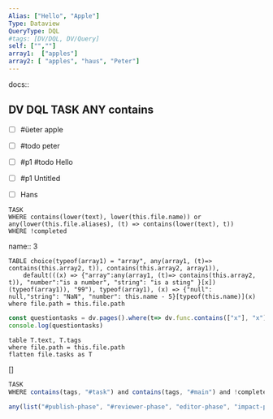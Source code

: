 ```yaml
---
Alias: ["Hello", "Apple"]
Type: Dataview
QueryType: DQL
#tags: [DV/DQL, DV/Query]
self: ["",""]
array1:  ["apples"]
array2: [ "apples", "haus", "Peter"]
---
```

docs::


## DV DQL TASK ANY contains


- [ ] #üeter apple
- [ ] #todo peter
- [ ] #p1 #todo Hello
- [ ] #p1 Untitled
- [ ] Hans


```dataview
TASK 
WHERE contains(lower(text), lower(this.file.name)) or any(lower(this.file.aliases), (t) => contains(lower(text), t)) 
WHERE !completed

```
name:: 3

```dataview
TABLE choice(typeof(array1) = "array", any(array1, (t)=> contains(this.array2, t)), contains(this.array2, array1)),
    default(((x) => {"array":any(array1, (t)=> contains(this.array2, t)), "number":"is a number", "string": "is a sting" }[x])(typeof(array1)), "99"), typeof(array1), (x) => {"null": null,"string": "NaN", "number": this.name - 5}[typeof(this.name)](x)
where file.path = this.file.path
```


```js dataviewjs
const questiontasks = dv.pages().where(t=> dv.func.contains(["x"], "x")).file.tasks?.where(t=> t.status ==="x").length
console.log(questiontasks)
```

```dataview
table T.text, T.tags
where file.path = this.file.path
flatten file.tasks as T

```





[]


```js dataview
TASK
WHERE contains(tags, "#task") and contains(tags, "#main") and !completed and 

any(list("#publish-phase", "#reviewer-phase", "editor-phase", "impact-phase", "#advisor-advice/Songi", "#collaborator-advice/Asif", "#collaborator-advice/Elena", "#submission-guidelines", "#my-advice"), (t)=> contains(tags, t))

```



















